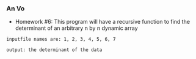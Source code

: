 ### An Vo

+ Homework #6: This program will have a recursive function to find
the determinant of an arbitrary n by n dynamic array

~~~
inputfile names are: 1, 2, 3, 4, 5, 6, 7

output: the determinant of the data
~~~